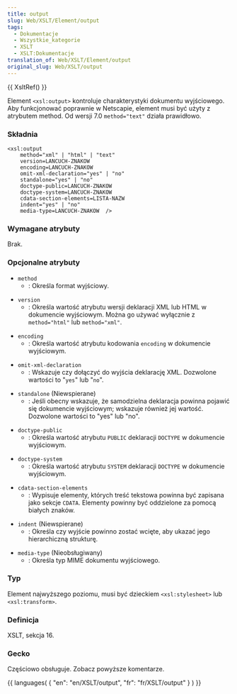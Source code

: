 ```yaml
---
title: output
slug: Web/XSLT/Element/output
tags:
  - Dokumentacje
  - Wszystkie_kategorie
  - XSLT
  - XSLT:Dokumentacje
translation_of: Web/XSLT/Element/output
original_slug: Web/XSLT/output
---
```

{{ XsltRef() }}

Element `<xsl:output>` kontroluje charakterystyki dokumentu wyjściowego. Aby funkcjonować poprawnie w Netscapie, element musi być użyty z atrybutem method. Od wersji 7.0 `method="text"` działa prawidłowo.

### Składnia

    <xsl:output
    	method="xml" | "html" | "text"
    	version=LANCUCH-ZNAKOW
    	encoding=LANCUCH-ZNAKOW
    	omit-xml-declaration="yes" | "no"
    	standalone="yes" | "no"
    	doctype-public=LANCUCH-ZNAKOW
    	doctype-system=LANCUCH-ZNAKOW
    	cdata-section-elements=LISTA-NAZW
    	indent="yes" | "no"
    	media-type=LANCUCH-ZNAKOW  />

### Wymagane atrybuty

Brak.

### Opcjonalne atrybuty

- `method`
  - : Określa format wyjściowy.

<!---->

- `version`
  - : Określa wartość atrybutu wersji deklaracji XML lub HTML w dokumencie wyjściowym. Można go używać wyłącznie z `method="html"` lub `method="xml"`.

<!---->

- `encoding`
  - : Określa wartość atrybutu kodowania `encoding` w dokumencie wyjściowym.

<!---->

- `omit-xml-declaration`
  - : Wskazuje czy dołączyć do wyjścia deklarację XML. Dozwolone wartości to "`yes`" lub "`no`".

<!---->

- `standalone` (Niewspierane)
  - : Jeśli obecny wskazuje, że samodzielna deklaracja powinna pojawić się dokumencie wyjściowym; wskazuje również jej wartość. Dozwolone wartości to "yes" lub "no".

<!---->

- `doctype-public`
  - : Określa wartość atrybutu `PUBLIC` deklaracji `DOCTYPE` w dokumencie wyjściowym.

<!---->

- `doctype-system`
  - : Określa wartość atrybutu `SYSTEM` deklaracji `DOCTYPE` w dokumencie wyjściowym.

<!---->

- `cdata-section-elements`
  - : Wypisuje elementy, których treść tekstowa powinna być zapisana jako sekcje `CDATA`. Elementy powinny być oddzielone za pomocą białych znaków.

<!---->

- `indent` (Niewspierane)
  - : Określa czy wyjście powinno zostać wcięte, aby ukazać jego hierarchiczną strukturę.

<!---->

- `media-type` (Nieobsługiwany)
  - : Określa typ MIME dokumentu wyjściowego.

### Typ

Element najwyższego poziomu, musi być dzieckiem `<xsl:stylesheet>` lub `<xsl:transform>`.

### Definicja

XSLT, sekcja 16.

### Gecko

Częściowo obsługuje. Zobacz powyższe komentarze.

{{ languages( { "en": "en/XSLT/output", "fr": "fr/XSLT/output" } ) }}
